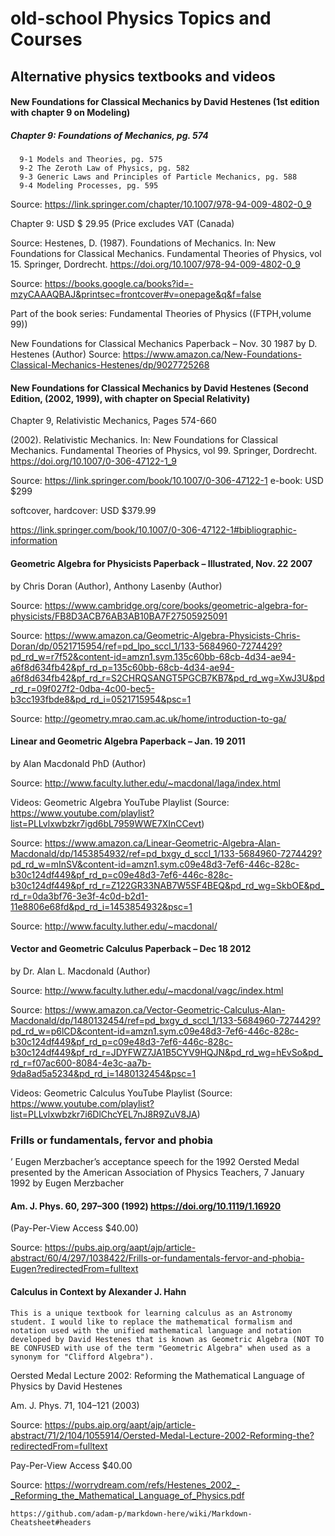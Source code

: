 # old-school Physics Topics and Courses 

## Alternative physics textbooks and videos

#### New Foundations for Classical Mechanics by David Hestenes (1st edition with chapter 9 on Modeling)
##### Chapter 9: Foundations of Mechanics, pg. 574
      9-1 Models and Theories, pg. 575
      9-2 The Zeroth Law of Physics, pg. 582
      9-3 Generic Laws and Principles of Particle Mechanics, pg. 588
      9-4 Modeling Processes, pg. 595
      
Source: https://link.springer.com/chapter/10.1007/978-94-009-4802-0_9

Chapter 9: USD $ 29.95 (Price excludes VAT (Canada)

Source: Hestenes, D. (1987). Foundations of Mechanics. In: New Foundations for Classical Mechanics. Fundamental Theories of Physics, vol 15. Springer, Dordrecht. https://doi.org/10.1007/978-94-009-4802-0_9

Source: https://books.google.ca/books?id=-mzyCAAAQBAJ&printsec=frontcover#v=onepage&q&f=false

Part of the book series: Fundamental Theories of Physics ((FTPH,volume 99))

New Foundations for Classical Mechanics Paperback – Nov. 30 1987
by D. Hestenes (Author) 
Source: https://www.amazon.ca/New-Foundations-Classical-Mechanics-Hestenes/dp/9027725268


#### New Foundations for Classical Mechanics by David Hestenes (Second Edition, (2002, 1999), with chapter on Special Relativity)

Chapter 9, Relativistic Mechanics, Pages 574-660

(2002). Relativistic Mechanics. In: New Foundations for Classical Mechanics. Fundamental Theories of Physics, vol 99. Springer, Dordrecht. https://doi.org/10.1007/0-306-47122-1_9


Source: https://link.springer.com/book/10.1007/0-306-47122-1
e-book: USD $299

softcover, hardcover: USD $379.99

https://link.springer.com/book/10.1007/0-306-47122-1#bibliographic-information



#### Geometric Algebra for Physicists Paperback – Illustrated, Nov. 22 2007
by Chris Doran (Author), Anthony Lasenby (Author)

Source: https://www.cambridge.org/core/books/geometric-algebra-for-physicists/FB8D3ACB76AB3AB10BA7F27505925091

Source: https://www.amazon.ca/Geometric-Algebra-Physicists-Chris-Doran/dp/0521715954/ref=pd_lpo_sccl_1/133-5684960-7274429?pd_rd_w=r7f52&content-id=amzn1.sym.135c60bb-68cb-4d34-ae94-a6f8d634fb42&pf_rd_p=135c60bb-68cb-4d34-ae94-a6f8d634fb42&pf_rd_r=S2CHRQSANGT5PGCB7KB7&pd_rd_wg=XwJ3U&pd_rd_r=09f027f2-0dba-4c00-bec5-b3cc193fbde8&pd_rd_i=0521715954&psc=1

Source: http://geometry.mrao.cam.ac.uk/home/introduction-to-ga/

#### Linear and Geometric Algebra Paperback – Jan. 19 2011
by Alan Macdonald PhD (Author)

Source: http://www.faculty.luther.edu/~macdonal/laga/index.html

Videos: Geometric Algebra YouTube Playlist (Source: https://www.youtube.com/playlist?list=PLLvlxwbzkr7igd6bL7959WWE7XInCCevt)

Source: https://www.amazon.ca/Linear-Geometric-Algebra-Alan-Macdonald/dp/1453854932/ref=pd_bxgy_d_sccl_1/133-5684960-7274429?pd_rd_w=mInSV&content-id=amzn1.sym.c09e48d3-7ef6-446c-828c-b30c124df449&pf_rd_p=c09e48d3-7ef6-446c-828c-b30c124df449&pf_rd_r=Z122GR33NAB7W5SF4BEQ&pd_rd_wg=SkbOE&pd_rd_r=0da3bf76-3e3f-4c0d-b2d1-11e8806e68fd&pd_rd_i=1453854932&psc=1

Source: http://www.faculty.luther.edu/~macdonal/



#### Vector and Geometric Calculus Paperback – Dec 18 2012
by Dr. Alan L. Macdonald (Author)

Source: http://www.faculty.luther.edu/~macdonal/vagc/index.html

Source: https://www.amazon.ca/Vector-Geometric-Calculus-Alan-Macdonald/dp/1480132454/ref=pd_bxgy_d_sccl_1/133-5684960-7274429?pd_rd_w=p6lCD&content-id=amzn1.sym.c09e48d3-7ef6-446c-828c-b30c124df449&pf_rd_p=c09e48d3-7ef6-446c-828c-b30c124df449&pf_rd_r=JDYFWZ7JA1B5CYV9HQJN&pd_rd_wg=hEvSo&pd_rd_r=f07ac600-8084-4e3c-aa7b-9da8ad5a5234&pd_rd_i=1480132454&psc=1

Videos: Geometric Calculus YouTube Playlist (Source: https://www.youtube.com/playlist?list=PLLvlxwbzkr7i6DlChcYEL7nJ8R9ZuV8JA)


 ### Frills or fundamentals, fervor and phobia
 ’ Eugen Merzbacher’s acceptance speech for the 1992 Oersted Medal presented by the American Association of Physics Teachers, 7 January 1992 by Eugen Merzbacher  
 
 #### Am. J. Phys. 60, 297–300 (1992) https://doi.org/10.1119/1.16920
 
(Pay-Per-View Access $40.00)

Source: https://pubs.aip.org/aapt/ajp/article-abstract/60/4/297/1038422/Frills-or-fundamentals-fervor-and-phobia-Eugen?redirectedFrom=fulltext

#### Calculus in Context by Alexander J. Hahn
    This is a unique textbook for learning calculus as an Astronomy student. I would like to replace the mathematical formalism and notation used with the unified mathematical language and notation developed by David Hestenes that is known as Geometric Algebra (NOT TO BE CONFUSED with use of the term "Geometric Algebra" when used as a synonym for "Clifford Algebra").

Oersted Medal Lecture 2002: Reforming
the Mathematical Language of Physics
by David Hestenes

Am. J. Phys. 71, 104–121 (2003)


Source: https://pubs.aip.org/aapt/ajp/article-abstract/71/2/104/1055914/Oersted-Medal-Lecture-2002-Reforming-the?redirectedFrom=fulltext

Pay-Per-View Access $40.00

Source: https://worrydream.com/refs/Hestenes_2002_-_Reforming_the_Mathematical_Language_of_Physics.pdf




  

    https://github.com/adam-p/markdown-here/wiki/Markdown-Cheatsheet#headers




